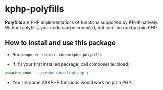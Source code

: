 # kphp-polyfills

**Polyfills** are PHP implementations of functions supported by KPHP natively.  
Without polyfills, your code can be compiled, but can't be run by plain PHP.


## How to install and use this package

* Run `composer require vkcom/kphp-polyfills`

* If it's your first installed package, call composer autoload:
```php
require_once '../vendor/autoload.php';
``` 

* You are done! All KPHP functions would work on plain PHP.



